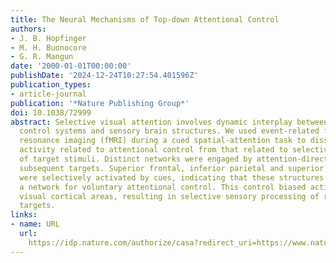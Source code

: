 ```yaml
---
title: The Neural Mechanisms of Top-down Attentional Control
authors:
- J. B. Hopfinger
- M. H. Buonocore
- G. R. Mangun
date: '2000-01-01T00:00:00'
publishDate: '2024-12-24T10:27:54.401596Z'
publication_types:
- article-journal
publication: '*Nature Publishing Group*'
doi: 10.1038/72999
abstract: Selective visual attention involves dynamic interplay between attentional
  control systems and sensory brain structures. We used event-related functional magnetic
  resonance imaging (fMRI) during a cued spatial-attention task to dissociate brain
  activity related to attentional control from that related to selective processing
  of target stimuli. Distinct networks were engaged by attention-directing cues versus
  subsequent targets. Superior frontal, inferior parietal and superior temporal cortex
  were selectively activated by cues, indicating that these structures are part of
  a network for voluntary attentional control. This control biased activity in multiple
  visual cortical areas, resulting in selective sensory processing of relevant visual
  targets.
links:
- name: URL
  url: 
    https://idp.nature.com/authorize/casa?redirect_uri=https://www.nature.com/articles/nn0300_284&casa_token=bhg4swqpk9iaaaaa:ayy8lqfjou2yd1is9gk9axcrpir9vts4b3apurfur86deu5_xqizlvt2-kewypoy9fxyf4al8-lpckpeiq
---
```

